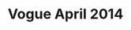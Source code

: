 ---
title: "Vogue April 2014"
permalink: /press/vogue-april-2014.html
layout: default
gallery:
 - image: /assets/img/vogue_april_2014_1.jpg
 - image: /assets/img/vogue_april_2014_cover.jpg
---
